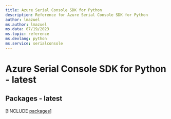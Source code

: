 ```yaml
---
title: Azure Serial Console SDK for Python
description: Reference for Azure Serial Console SDK for Python
author: lmazuel
ms.author: lmazuel
ms.data: 07/19/2023
ms.topic: reference
ms.devlang: python
ms.service: serialconsole
---
```

# Azure Serial Console SDK for Python - latest
## Packages - latest
[!INCLUDE [packages](serial-console-index.md)]